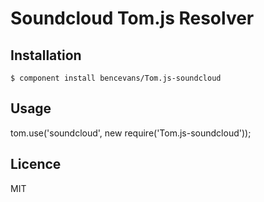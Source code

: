 # Soundcloud Tom.js Resolver

## Installation

    $ component install bencevans/Tom.js-soundcloud

## Usage

tom.use('soundcloud', new require('Tom.js-soundcloud'));

## Licence

MIT
